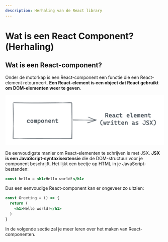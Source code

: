 ```yaml
---
description: Herhaling van de React library
---
```


# Wat is een React Component?\(Herhaling\)

## Wat is een React-component?

Onder de motorkap is een React-component een functie die een React-element retourneert. **Een React-element is een object dat React gebruikt om DOM-elementen weer te geven**.

![](../../.gitbook/assets/image%20%28102%29.png)

De eenvoudigste manier om React-elementen te schrijven is met JSX. **JSX is een JavaScript-syntaxisextensie** die de DOM-structuur voor je component beschrijft. Het lijkt een beetje op HTML in je JavaScript-bestanden:

```jsx
const hello = <h1>Hello world!</h1>
```

Dus een eenvoudige React-component kan er ongeveer zo uitzien:

```jsx
const Greeting = () => {
  return (
    <h1>Hello world!</h1>
  )
}
```

In de volgende sectie zal je meer leren over het maken van React-componenten.

